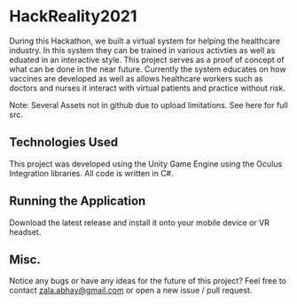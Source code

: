 # HackReality2021
During this Hackathon, we built a virtual system for helping the healthcare industry. In this system they can be trained in various activties as well as eduated in an interactive style. This project serves as a proof of concept of what can be done in the near future. Currently the system educates on how vaccines are developed as well as allows healthcare workers such as doctors and nurses it interact with virtual patients and practice without risk.

Note: Several Assets not in github due to upload limitations. See here for full src.

## Technologies Used
This project was developed using the Unity Game Engine using the Oculus Integration libraries. All code is written in C#.

## Running the Application
Download the latest release and install it onto your mobile device or VR headset.

## Misc.
Notice any bugs or have any ideas for the future of this project? Feel free to contact zala.abhay@gmail.com or open a new issue / pull request.
